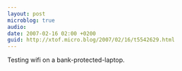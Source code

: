 ```yaml
---
layout: post
microblog: true
audio: 
date: 2007-02-16 02:00 +0200
guid: http://xtof.micro.blog/2007/02/16/t5542629.html
---
```

Testing wifi on a bank-protected-laptop.
